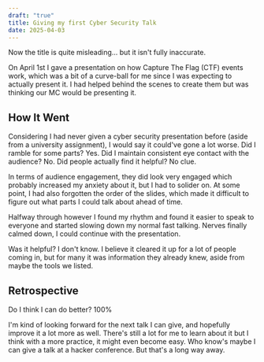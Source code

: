 ```yaml
---
draft: "true"
title: Giving my first Cyber Security Talk
date: 2025-04-03
---
```

Now the title is quite misleading... but it isn't fully inaccurate.

On April 1st I gave a presentation on how Capture The Flag (CTF) events work, which was a bit of a curve-ball for me since I was expecting to actually present it. I had helped behind the scenes to create them but was thinking our MC would be presenting it.

## How It Went

Considering I had never given a cyber security presentation before (aside from a university assignment), I would say it could've gone a lot worse. Did I ramble for some parts? Yes. Did I maintain consistent eye contact with the audience? No. Did people actually find it helpful? No clue.

In terms of audience engagement, they did look very engaged which probably increased my anxiety about it, but I had to solider on. At some point, I had also forgotten the order of the slides, which made it difficult to figure out what parts I could talk about ahead of time.

Halfway through however I found my rhythm and found it easier to speak to everyone and started slowing down my normal fast talking. Nerves finally calmed down, I could continue with the presentation.

Was it helpful? I don't know. I believe it cleared it up for a lot of people coming in, but for many it was information they already knew, aside from maybe the tools we listed.

## Retrospective

Do I think I can do better? 100%

I'm kind of looking forward for the next talk I can give, and hopefully improve it a lot more as well. There's still a lot for me to learn about it but I think with a more practice, it might even become easy. Who know's maybe I can give a talk at a hacker conference. But that's a long way away.